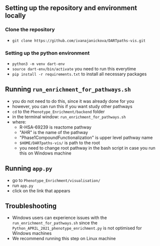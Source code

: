 ## Setting up the repository and environment locally
### Clone the repository
* `git clone https://github.com/ivanajanickova/DARTpaths-vis.git`
### Setting up the python environment
* `python3 -m venv dart-env`
* `source dart-env/bin/activate` you need to run this everytime
* `pip install -r requirements.txt` to install all necessary packages

## Running `run_enrichment_for_pathways.sh`

* you do not need to do this, since it was already done for you
* however, you can run this if you want study other pathways
* `cd` to the `Phenotype_Enrichment/backend` folder
* in the terminal window: `run_enrichment_for_pathways.sh`
* where: 
  * R-HSA-69239 is reactome pathway
  * "AHR" is the name of the pathway
  * "Phase1CompoundFunctionalization" is upper level pathway name
  * `$HOME/DARTpaths-vis/` is path to the root 
  * you need to change root pathway in the bash script in case you run this on Windows machine

## Running `app.py`

* go to `Phenotype_Enrichment/visualisation/`
* run `app.py`
* click on the link that appears


## Troubleshooting
* Windows users can experience issues with the `run_enrichment_for_pathways.sh` since the `Python_APRIL_2021_phenotype_enrichment.py` is not optimised for Windows machines
* We recommend running this step on Linux machine
